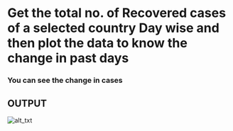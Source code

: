 # Get the total no. of Recovered cases of a selected country Day wise and then plot the data to know the change in past days


###  You can see the change in cases

## **OUTPUT**

![alt_txt](https://github.com/sumyak/COVID-19/blob/master/task%203/Screenshot%20(278).png?raw=true)
